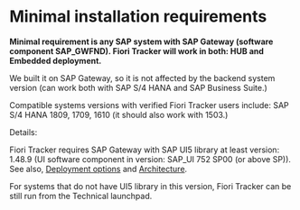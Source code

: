 # Minimal installation requirements

**Minimal requirement is any SAP system with SAP Gateway (software component SAP_GWFND). Fiori Tracker will work in both: HUB and Embedded deployment.**

We built it on SAP Gateway, so it is not affected by the backend system version (can work both with SAP S/4 HANA and SAP Business Suite.)

Compatible systems versions with verified Fiori Tracker users include: SAP S/4 HANA 1809, 1709, 1610 (it should also work with 1503.)

Details: 

Fiori Tracker requires SAP Gateway with SAP UI5 library at least version: 1.48.9 (UI software component in version: SAP_UI 752 SP00 (or above SP)). See also,  [Deployment options](/deployment/intro.md) and [Architecture](/architecture.md).

For systems that do not have UI5 library in this version, Fiori Tracker can be still run from the Technical launchpad.